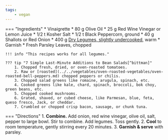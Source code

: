 ```yaml
---
tags:
    - vegan
---
```

=== "Ingredients"
    * Vinaigrette
        * 80 g Olive Oil
        * 25 g Red Wine Vinegar or Lemon Juice
        * 1/2 t Kosher Salt
        * 1/2 t Black Peppercorn, ground
    * 40 g Shallots or Red Onion
    * 400 g [Dry Legumes, slightly undercooked](../../legumes/beans/index.md), warm
    * Garnish
        * Fresh Parsley Leaves, chopped

    !!! info "This recipes works for all legumes."

    ??? tip "7 Simple Last-Minute Additions to Bean Salads[^bittman]"
        1. Chopped fresh, dried, or oven-roasted tomatoes.
        2. Raw or [roasted](../../vegetables/oven-roasted-vegetables/oven-roasted-bell-peppers.md) chopped peppers or chilis.
        3. Chopped salad greens like romaine, arugula, spinach, etc.
        4. Cooked greens like kale, chard, spinach, broccoli, bok choy, green beans, etc.
        5. Chopped cooked mushrooms.
        6. Grated, shaved, or cubed cheese, like Parmesan, blue, feta, queso fresco, Jack, or cheddar.
        7. Crumbled or chopped crisp bacon, sausage, or chunk tuna.

=== "Directions"
    1. **Combine.** Add onion, red wine vinegar, olive oil, salt, pepper to large bowl. Stir to combine. Add legumes. Toss gently.
    2. **Cool** to room temperature, gently stirring every 20 minutes.
    3. **Garnish & serve** with parsley.

[^bittman]: {{ cite.bittman_how_to_cook_everything }} 215-6.
